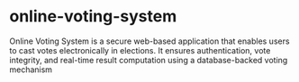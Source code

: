 # online-voting-system
Online Voting System is a secure web-based application that enables users to cast votes electronically in elections. It ensures authentication, vote integrity, and real-time result computation using a database-backed voting mechanism
